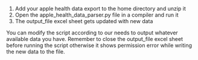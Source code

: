 1. Add your apple health data export to the home directory and unzip it
2. Open the apple_health_data_parser.py file in a compiler and run it
3. The output_file excel sheet gets updated with new data

You can modify the script according to our needs to output whatever available data you have. 
Remember to close the output_file excel sheet before running the script otherwise it shows permission error while writing the new data to the file.
